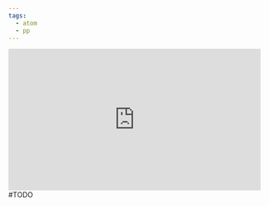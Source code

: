 ```yaml
---
tags:
  - atom
  - pp
---
```

<iframe style="width:100%; aspect-ratio: 560/315; " src="https://www.youtube.com/embed/3enLBUJ5Od0?si=6mIqLW6wsis6QM7Y" title="YouTube video player" frameborder="0" allow="accelerometer; autoplay; clipboard-write; encrypted-media; gyroscope; picture-in-picture; web-share" referrerpolicy="strict-origin-when-cross-origin" allowfullscreen></iframe>
#TODO
